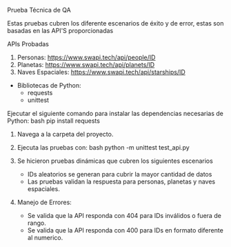 Prueba Técnica de QA

Estas pruebas cubren los diferente escenarios de éxito y de error, estas son basadas en las API'S proporcionadas

APIs Probadas
1. Personas: https://www.swapi.tech/api/people/ID
2. Planetas: https://www.swapi.tech/api/planets/ID
3. Naves Espaciales: https://www.swapi.tech/api/starships/ID


- Bibliotecas de Python:
  - requests
  - unittest


Ejecutar el siguiente comando para instalar las dependencias necesarias de Python:
bash
pip install requests 


1. Navega a la carpeta del proyecto.
2. Ejecuta las pruebas con:
   bash
   python -m unittest test_api.py
   

1. Se hicieron pruebas dinámicas que cubren los siguientes escenarios

   - IDs aleatorios se generan para cubrir la mayor cantidad de datos
   - Las pruebas validan la respuesta para personas, planetas y naves espaciales.

2. Manejo de Errores:

   - Se valida que la API responda con 404 para IDs inválidos o fuera de rango.
   - Se valida que la API responda con 400 para IDs en formato diferente al numerico.
